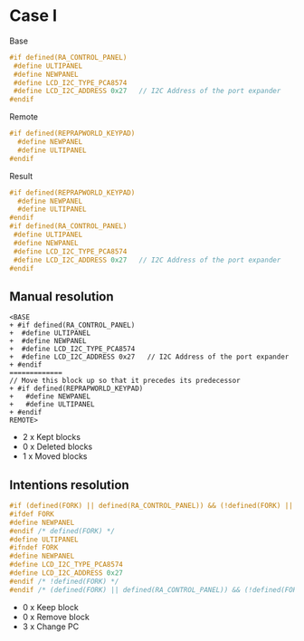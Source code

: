 # Case I
Base
```cpp
#if defined(RA_CONTROL_PANEL)
 #define ULTIPANEL
 #define NEWPANEL
 #define LCD_I2C_TYPE_PCA8574
 #define LCD_I2C_ADDRESS 0x27   // I2C Address of the port expander
#endif
```

Remote
```cpp
#if defined(REPRAPWORLD_KEYPAD)
  #define NEWPANEL
  #define ULTIPANEL
#endif
```

Result
```cpp
#if defined(REPRAPWORLD_KEYPAD)
  #define NEWPANEL
  #define ULTIPANEL
#endif
#if defined(RA_CONTROL_PANEL)
 #define ULTIPANEL
 #define NEWPANEL
 #define LCD_I2C_TYPE_PCA8574
 #define LCD_I2C_ADDRESS 0x27   // I2C Address of the port expander
#endif
```

## Manual resolution
```
<BASE
+ #if defined(RA_CONTROL_PANEL)
+  #define ULTIPANEL
+  #define NEWPANEL
+  #define LCD_I2C_TYPE_PCA8574
+  #define LCD_I2C_ADDRESS 0x27   // I2C Address of the port expander
+ #endif
=============
// Move this block up so that it precedes its predecessor
+ #if defined(REPRAPWORLD_KEYPAD)
+   #define NEWPANEL
+   #define ULTIPANEL
+ #endif
REMOTE>
```

* 2 x Kept blocks
* 0 x Deleted blocks
* 1 x Moved blocks

## Intentions resolution
```cpp
#if (defined(FORK) || defined(RA_CONTROL_PANEL)) && (!defined(FORK) || defined(REPRAPWORLD_KEYPAD))
#ifdef FORK
#define NEWPANEL
#endif /* defined(FORK) */
#define ULTIPANEL
#ifndef FORK
#define NEWPANEL
#define LCD_I2C_TYPE_PCA8574
#define LCD_I2C_ADDRESS 0x27
#endif /* !defined(FORK) */
#endif /* (defined(FORK) || defined(RA_CONTROL_PANEL)) && (!defined(FORK) || defined(REPRAPWORLD_KEYPAD)) */
```

* 0 x Keep block
* 0 x Remove block
* 3 x Change PC
